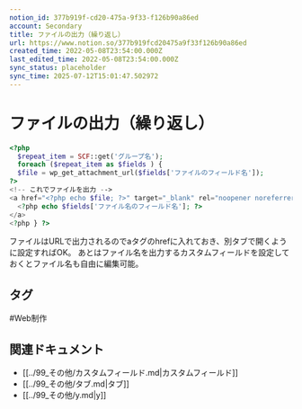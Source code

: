 ```yaml
---
notion_id: 377b919f-cd20-475a-9f33-f126b90a86ed
account: Secondary
title: ファイルの出力（繰り返し）
url: https://www.notion.so/377b919fcd20475a9f33f126b90a86ed
created_time: 2022-05-08T23:54:00.000Z
last_edited_time: 2022-05-08T23:54:00.000Z
sync_status: placeholder
sync_time: 2025-07-12T15:01:47.502972
---
```

# ファイルの出力（繰り返し）

```php
<?php
  $repeat_item = SCF::get('グループ名');
  foreach ($repeat_item as $fields ) {
  $file = wp_get_attachment_url($fields['ファイルのフィールド名']);
?>
<!-- これでファイルを出力 -->
<a href="<?php echo $file; ?>" target="_blank" rel="noopener noreferrer">
  <?php echo $fields['ファイル名のフィールド名']; ?>
</a>
<?php } ?>
```
ファイルはURLで出力されるのでaタグのhrefに入れておき、別タブで開くように設定すればOK。
あとはファイル名を出力するカスタムフィールドを設定しておくとファイル名も自由に編集可能。

## タグ

#Web制作 

## 関連ドキュメント

- [[../99_その他/カスタムフィールド.md|カスタムフィールド]]
- [[../99_その他/タブ.md|タブ]]
- [[../99_その他/y.md|y]]
